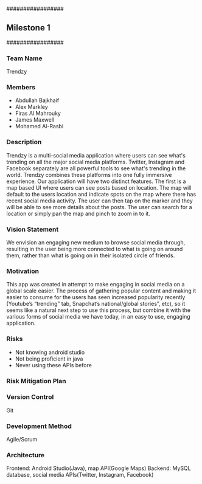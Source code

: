 #################
##  Milestone 1  
#################

### Team Name
Trendzy

### Members
* Abdullah Bajkhaif
* Alex Markley
* Firas Al Mahrouky
* James Maxwell
* Mohamed Al-Rasbi
         
### Description 
Trendzy is a multi-social media application where users can see what's trending on all the major social media platforms.     Twitter, Instagram and Facebook separately are all powerful tools to see what's trending in the world. Trendzy combines these platforms into one fully immersive experience. Our application will have two distinct features. The first is a map based UI where users can see posts based on location. The map will default to the users location and indicate spots on the map where there has recent social media activity. The user can then tap on the marker and they will be able to see more details about the posts. The user can search for a location or simply pan the map and pinch to zoom in to it.

### Vision Statement 
We envision an engaging new medium to browse social media through, resulting in the user being more connected to what is going on around them, rather than what is going on in their isolated circle of friends.

### Motivation
This app was created in attempt to make engaging in social media on a global scale easier. The process of gathering popular content and making it easier to consume for the users has seen increased popularity recently (Youtube’s “trending” tab, Snapchat’s national/global stories”, etc), so it seems like a natural next step to use this process, but combine it with the various forms of social media we have today, in an easy to use, engaging application.

### Risks
* Not knowing android studio 
* Not being proficient in java 
* Never using these APIs before
        
### Risk Mitigation Plan


### Version Control
Git

### Development Method
Agile/Scrum

### Architecture
Frontend: Android Studio(Java), map API(Google Maps)
Backend: MySQL database, social media APIs(Twitter, Instagram, Facebook)
